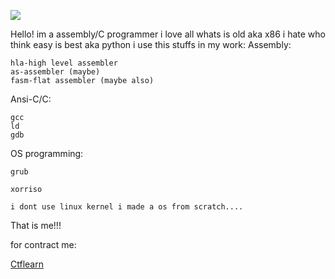 ![](https://komarev.com/ghpvc/?username=sad-dog&color=blueviolet)

Hello!
im a assembly/C programmer
i love all whats is old aka x86
i hate who think easy is best aka python
i use this stuffs in my work:
  Assembly:
  
    hla-high level assembler
    as-assembler (maybe)
    fasm-flat assembler (maybe also)

  Ansi-C/C:
  
    gcc
    ld
    gdb
    
  OS programming:
  
    grub
    
    xorriso
    
    i dont use linux kernel i made a os from scratch....
    
That is me!!!

for contract me:

[Ctflearn]( https://ctflearn.com/user/sad_dog "Ctflearn")
